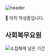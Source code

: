 <!--
**vallisneria/vallisneria** is a ✨ _special_ ✨ repository because its `README.md` (this file) appears on your GitHub profile.

Here are some ideas to get you started:

- 🔭 I’m currently working on ...
- 🌱 I’m currently learning ...
- 👯 I’m looking to collaborate on ...
- 🤔 I’m looking for help with ...
- 💬 Ask me about ...
- 📫 How to reach me: ...
- 😄 Pronouns: ...
- ⚡ Fun fact: ...
-->

![header](https://capsule-render.vercel.app/api?type=waving&color=d1e9d1&height=200&section=header&text=Lee%20Gyeong-Muk&fontSize=75&fontColor=000000)

🚧 아직 작성중입니다.

## 사회복무요원
![소집해제 남은 기간](https://dday-svg.vallisneria.workers.dev/?y=2024&m=2&d=22&tz=9)
